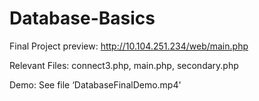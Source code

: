 # Database-Basics

Final Project preview: http://10.104.251.234/web/main.php

Relevant Files: connect3.php, main.php, secondary.php

Demo: See file ‘DatabaseFinalDemo.mp4'
